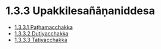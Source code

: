 

# 1.3.3 Upakkilesañāṇaniddesa

* [1.3.3.1 Paṭhamacchakka](1.3.3/1.3.3.1.md)
* [1.3.3.2 Dutiyacchakka](1.3.3/1.3.3.2.md)
* [1.3.3.3 Tatiyacchakka](1.3.3/1.3.3.3.md)



